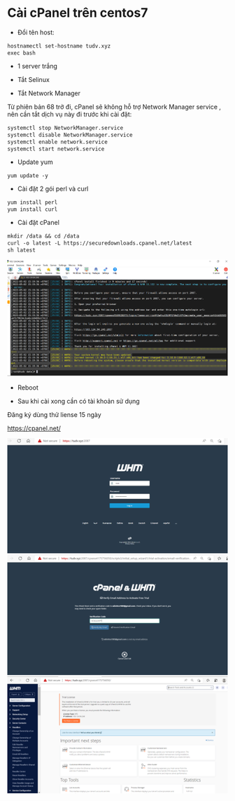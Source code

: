 # Cài cPanel trên centos7

- Đổi tên host:

```
hostnamectl set-hostname tudv.xyz
exec bash

```

- 1 server trắng

- Tắt Selinux

- Tắt Network Manager

Từ phiên bản 68 trở đi, cPanel sẽ không hỗ trợ Network Manager service , nên  cần tắt dịch vụ này đi trước khi cài đặt:

```
systemctl stop NetworkManager.service
systemctl disable NetworkManager.service
systemctl enable network.service
systemctl start network.service
```

- Update yum

```
yum update -y

```

- Cài đặt 2 gói perl và curl

``` 
yum install perl
yum install curl

```


- Cài đặt cPanel

```
mkdir /data && cd /data
curl -o latest -L https://securedownloads.cpanel.net/latest
sh latest

```

<img src="imgservices/509.png">

- Reboot


- Sau khi cài xong cần có tài khoản sử dụng

Đăng ký dùng thử liense 15 ngày 

https://cpanel.net/


<img src="imgservices/512.png">

<img src="imgservices/513.png">

<img src="imgservices/514.png">